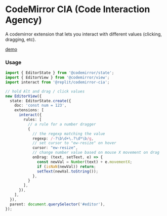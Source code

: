 # CodeMirror CIA (Code Interaction Agency)

A codemirror extension that lets you interact with different values (clicking, dragging, etc).

[demo](https://replit.com/@slmjkdbtl/codemirror-cia)

### Usage

```ts
import { EditorState } from '@codemirror/state';
import { EditorView } from '@codemirror/view';
import interact from '@replit/codemirror-cia';

// hold Alt and drag / click values
new EditorView({
  state: EditorState.create({
    doc: 'const num = 123',
    extensions: [
      interact({
        rules: [
          // a rule for a number dragger
          {
            // the regexp matching the value
            regexp: /-?\b\d+\.?\d*\b/g,
            // set cursor to "ew-resize" on hover
            cursor: "ew-resize",
            // change number value based on mouse X movement on drag
            onDrag: (text, setText, e) => {
              const newVal = Number(text) + e.movementX;
              if (isNaN(newVal)) return;
              setText(newVal.toString());
            },
          }
        ],
      }),
    ],
  }),
  parent: document.querySelector('#editor'),
});

